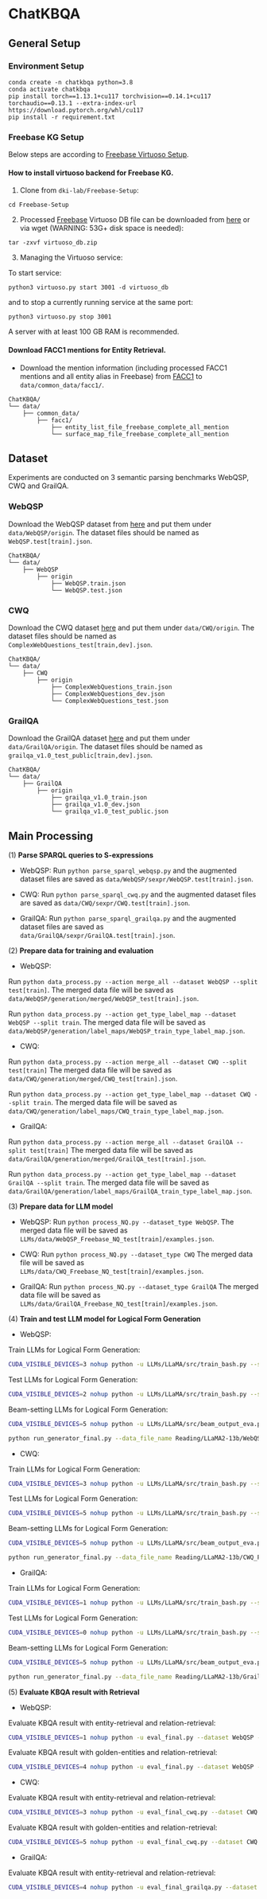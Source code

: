 # ChatKBQA

##  General Setup 

### Environment Setup
```
conda create -n chatkbqa python=3.8
conda activate chatkbqa
pip install torch==1.13.1+cu117 torchvision==0.14.1+cu117 torchaudio==0.13.1 --extra-index-url https://download.pytorch.org/whl/cu117
pip install -r requirement.txt
```

###  Freebase KG Setup

Below steps are according to [Freebase Virtuoso Setup](https://github.com/dki-lab/Freebase-Setup). 
#### How to install virtuoso backend for Freebase KG.

1. Clone from `dki-lab/Freebase-Setup`:
```
cd Freebase-Setup
```

2. Processed [Freebase](https://developers.google.com/freebase) Virtuoso DB file can be downloaded from [here](https://www.dropbox.com/s/q38g0fwx1a3lz8q/virtuoso_db.zip) or via wget (WARNING: 53G+ disk space is needed):
```
tar -zxvf virtuoso_db.zip
```

3. Managing the Virtuoso service:

To start service:
```
python3 virtuoso.py start 3001 -d virtuoso_db
```

and to stop a currently running service at the same port:
```
python3 virtuoso.py stop 3001
```

A server with at least 100 GB RAM is recommended.

#### Download FACC1 mentions for Entity Retrieval.

- Download the mention information (including processed FACC1 mentions and all entity alias in Freebase) from [FACC1](https://1drv.ms/u/s!AuJiG47gLqTznjl7VbnOESK6qPW2?e=HDy2Ye) to `data/common_data/facc1/`.

```
ChatKBQA/
└── data/
    ├── common_data/                  
        ├── facc1/   
            ├── entity_list_file_freebase_complete_all_mention
            └── surface_map_file_freebase_complete_all_mention                                           
```

## Dataset

Experiments are conducted on 3 semantic parsing benchmarks WebQSP, CWQ and GrailQA.

### WebQSP

Download the WebQSP dataset from [here](https://www.microsoft.com/en-us/research/publication/the-value-of-semantic-parse-labeling-for-knowledge-base-question-answering-2/) and put them under `data/WebQSP/origin`. The dataset files should be named as `WebQSP.test[train].json`.

```
ChatKBQA/
└── data/
    ├── WebQSP                  
        ├── origin                    
            ├── WebQSP.train.json                    
            └── WebQSP.test.json                                       
```

### CWQ

Download the CWQ dataset [here](https://www.dropbox.com/sh/7pkwkrfnwqhsnpo/AACuu4v3YNkhirzBOeeaHYala) and put them under `data/CWQ/origin`. The dataset files should be named as `ComplexWebQuestions_test[train,dev].json`.

```
ChatKBQA/
└── data/
    ├── CWQ                 
        ├── origin                    
            ├── ComplexWebQuestions_train.json                   
            ├── ComplexWebQuestions_dev.json      
            └── ComplexWebQuestions_test.json                              
```

### GrailQA

Download the GrailQA dataset [here](https://dki-lab.github.io/GrailQA/) and put them under `data/GrailQA/origin`. The dataset files should be named as `grailqa_v1.0_test_public[train,dev].json`.

```
ChatKBQA/
└── data/
    ├── GrailQA                 
        ├── origin                    
            ├── grailqa_v1.0_train.json                   
            ├── grailqa_v1.0_dev.json      
            └── grailqa_v1.0_test_public.json                              
```

## Main Processing

(1) **Parse SPARQL queries to S-expressions** 

- WebQSP: Run `python parse_sparql_webqsp.py` and the augmented dataset files are saved as `data/WebQSP/sexpr/WebQSP.test[train].json`. 

- CWQ: Run `python parse_sparql_cwq.py` and the augmented dataset files are saved as `data/CWQ/sexpr/CWQ.test[train].json`.

- GrailQA: Run `python parse_sparql_grailqa.py` and the augmented dataset files are saved as `data/GrailQA/sexpr/GrailQA.test[train].json`.
 

(2) **Prepare data for training and evaluation**

- WebQSP: 

Run `python data_process.py --action merge_all --dataset WebQSP --split test[train]`. The merged data file will be saved as `data/WebQSP/generation/merged/WebQSP_test[train].json`.

Run `python data_process.py --action get_type_label_map --dataset WebQSP --split train`. The merged data file will be saved as `data/WebQSP/generation/label_maps/WebQSP_train_type_label_map.json`.

- CWQ: 

Run `python data_process.py --action merge_all --dataset CWQ --split test[train]` The merged data file will be saved as `data/CWQ/generation/merged/CWQ_test[train].json`.

Run `python data_process.py --action get_type_label_map --dataset CWQ --split train`. The merged data file will be saved as `data/CWQ/generation/label_maps/CWQ_train_type_label_map.json`.

- GrailQA: 

Run `python data_process.py --action merge_all --dataset GrailQA --split test[train]` The merged data file will be saved as `data/GrailQA/generation/merged/GrailQA_test[train].json`.

Run `python data_process.py --action get_type_label_map --dataset GrailQA --split train`. The merged data file will be saved as `data/GrailQA/generation/label_maps/GrailQA_train_type_label_map.json`.


(3) **Prepare data for LLM model**

- WebQSP: Run `python process_NQ.py --dataset_type WebQSP`. The merged data file will be saved as `LLMs/data/WebQSP_Freebase_NQ_test[train]/examples.json`.

- CWQ: Run `python process_NQ.py --dataset_type CWQ` The merged data file will be saved as `LLMs/data/CWQ_Freebase_NQ_test[train]/examples.json`.

- GrailQA: Run `python process_NQ.py --dataset_type GrailQA` The merged data file will be saved as `LLMs/data/GrailQA_Freebase_NQ_test[train]/examples.json`.

(4) **Train and test LLM model for Logical Form Generation**

- WebQSP: 

Train LLMs for Logical Form Generation:
```bash
CUDA_VISIBLE_DEVICES=3 nohup python -u LLMs/LLaMA/src/train_bash.py --stage sft --model_name_or_path meta-llama/Llama-2-13b-hf --do_train  --dataset_dir LLMs/data --dataset WebQSP_Freebase_NQ_train --template default  --finetuning_type lora --lora_target q_proj,v_proj --output_dir Reading/LLaMA2-13b/WebQSP_Freebase_NQ_lora_epoch100/checkpoint --overwrite_cache --per_device_train_batch_size 4 --gradient_accumulation_steps 4  --lr_scheduler_type cosine --logging_steps 10 --save_steps 1000 --learning_rate 5e-5  --num_train_epochs 100.0 --plot_loss  --fp16 >> train_LLaMA2-13b_WebQSP_Freebase_NQ_lora_epoch100.txt 2>&1 &
```

Test LLMs for Logical Form Generation:
```bash
CUDA_VISIBLE_DEVICES=2 nohup python -u LLMs/LLaMA/src/train_bash.py --stage sft --model_name_or_path meta-llama/Llama-2-13b-hf --do_predict  --dataset_dir LLMs/data  --dataset WebQSP_Freebase_NQ_test --template default  --finetuning_type lora --checkpoint_dir Reading/LLaMA2-13b/WebQSP_Freebase_NQ_lora_epoch100/checkpoint --output_dir Reading/LLaMA2-13b/WebQSP_Freebase_NQ_lora_epoch100/evaluation --per_device_eval_batch_size 32 --predict_with_generate >> pred_LLaMA2-13b_WebQSP_Freebase_NQ_lora_epoch100.txt 2>&1 &
```

Beam-setting LLMs for Logical Form Generation:
```bash
CUDA_VISIBLE_DEVICES=5 nohup python -u LLMs/LLaMA/src/beam_output_eva.py --model_name_or_path meta-llama/Llama-2-13b-hf --dataset_dir LLMs/data --dataset WebQSP_Freebase_NQ_test --template default --finetuning_type lora --checkpoint_dir Reading/LLaMA2-13b/WebQSP_Freebase_NQ_lora_epoch100/checkpoint --num_beams 10 >> predbeam_LLaMA2-13b_WebQSP_Freebase_NQ_lora_epoch100.txt 2>&1 &
```
```bash
python run_generator_final.py --data_file_name Reading/LLaMA2-13b/WebQSP_Freebase_NQ_lora_epoch100/evaluation_beam/generated_predictions.jsonl
```

- CWQ: 

Train LLMs for Logical Form Generation:
```bash
CUDA_VISIBLE_DEVICES=3 nohup python -u LLMs/LLaMA/src/train_bash.py --stage sft --model_name_or_path meta-llama/Llama-2-13b-hf --do_train  --dataset_dir LLMs/data --dataset CWQ_Freebase_NQ_train --template default  --finetuning_type lora --lora_target q_proj,v_proj --output_dir Reading/LLaMA2-13b/CWQ_Freebase_NQ_lora_epoch10/checkpoint --overwrite_cache --per_device_train_batch_size 4 --gradient_accumulation_steps 4  --lr_scheduler_type cosine --logging_steps 10 --save_steps 1000 --learning_rate 5e-5  --num_train_epochs 10.0 --plot_loss  --fp16 >> train_LLaMA2-13b_CWQ_Freebase_NQ_lora_epoch10.txt 2>&1 &
```

Test LLMs for Logical Form Generation:
```bash
CUDA_VISIBLE_DEVICES=5 nohup python -u LLMs/LLaMA/src/train_bash.py --stage sft --model_name_or_path meta-llama/Llama-2-13b-hf --do_predict  --dataset_dir LLMs/data  --dataset CWQ_Freebase_NQ_test --template default  --finetuning_type lora --checkpoint_dir Reading/LLaMA2-13b/CWQ_Freebase_NQ_lora_epoch10/checkpoint --output_dir Reading/LLaMA2-13b/CWQ_Freebase_NQ_lora_epoch10/evaluation --per_device_eval_batch_size 32 --predict_with_generate >> pred_LLaMA2-13b_CWQ_Freebase_NQ_lora_epoch10.txt 2>&1 &
```

Beam-setting LLMs for Logical Form Generation:
```bash
CUDA_VISIBLE_DEVICES=5 nohup python -u LLMs/LLaMA/src/beam_output_eva.py --model_name_or_path meta-llama/Llama-2-13b-hf --dataset_dir LLMs/data --dataset CWQ_Freebase_NQ_test --template default --finetuning_type lora --checkpoint_dir Reading/LLaMA2-13b/CWQ_Freebase_NQ_lora_epoch10/checkpoint --num_beams 8 >> predbeam_LLaMA2-13b_CWQ_Freebase_NQ_lora_epoch10.txt 2>&1 &
```
```bash
python run_generator_final.py --data_file_name Reading/LLaMA2-13b/CWQ_Freebase_NQ_lora_epoch10/evaluation_beam/generated_predictions.jsonl
```

- GrailQA: 

Train LLMs for Logical Form Generation:
```bash
CUDA_VISIBLE_DEVICES=1 nohup python -u LLMs/LLaMA/src/train_bash.py --stage sft --model_name_or_path meta-llama/Llama-2-13b-hf --do_train  --dataset_dir LLMs/data --dataset GrailQA_Freebase_NQ_train --template default  --finetuning_type lora --lora_target q_proj,v_proj --output_dir Reading/LLaMA2-13b/GrailQA_Freebase_NQ_lora_epoch10/checkpoint --overwrite_cache --per_device_train_batch_size 4 --gradient_accumulation_steps 4  --lr_scheduler_type cosine --logging_steps 10 --save_steps 1000 --learning_rate 5e-5  --num_train_epochs 10.0 --plot_loss  --fp16 >> train_LLaMA2-13b_GrailQA_Freebase_NQ_lora_epoch10.txt 2>&1 &
```

Test LLMs for Logical Form Generation:
```bash
CUDA_VISIBLE_DEVICES=0 nohup python -u LLMs/LLaMA/src/train_bash.py --stage sft --model_name_or_path meta-llama/Llama-2-13b-hf --do_predict  --dataset_dir LLMs/data  --dataset GrailQA_Freebase_NQ_test --template default  --finetuning_type lora --checkpoint_dir Reading/LLaMA2-13b/GrailQA_Freebase_NQ_lora_epoch10/checkpoint --output_dir Reading/LLaMA2-13b/GrailQA_Freebase_NQ_lora_epoch10/evaluation --per_device_eval_batch_size 32 --predict_with_generate >> pred_LLaMA2-13b_GrailQA_Freebase_NQ_lora_epoch10.txt 2>&1 &
```

Beam-setting LLMs for Logical Form Generation:
```bash
CUDA_VISIBLE_DEVICES=5 nohup python -u LLMs/LLaMA/src/beam_output_eva.py --model_name_or_path meta-llama/Llama-2-13b-hf --dataset_dir LLMs/data --dataset GrailQA_Freebase_NQ_test --template default --finetuning_type lora --checkpoint_dir Reading/LLaMA2-13b/GrailQA_Freebase_NQ_lora_epoch10/checkpoint --num_beams 8 >> predbeam_LLaMA2-13b_GrailQA_Freebase_NQ_lora_epoch10.txt 2>&1 &
```
```bash
python run_generator_final.py --data_file_name Reading/LLaMA2-13b/GrailQA_Freebase_NQ_lora_epoch10/evaluation_beam/generated_predictions.jsonl
```


(5) **Evaluate KBQA result with Retrieval**

- WebQSP: 

Evaluate KBQA result with entity-retrieval and relation-retrieval:
```bash
CUDA_VISIBLE_DEVICES=1 nohup python -u eval_final.py --dataset WebQSP --pred_file Reading/LLaMA2-13b/WebQSP_Freebase_NQ_lora_epoch100/evaluation_beam/beam_test_top_k_predictions.json >> predfinal_LLaMA2-13b_WebQSP_Freebase_NQ_lora_epoch100.txt 2>&1 &
```

Evaluate KBQA result with golden-entities and relation-retrieval:
```bash
CUDA_VISIBLE_DEVICES=4 nohup python -u eval_final.py --dataset WebQSP --pred_file Reading/LLaMA2-13b/WebQSP_Freebase_NQ_lora_epoch100/evaluation_beam/beam_test_top_k_predictions.json --golden_ent >> predfinalgoldent_LLaMA2-13b_WebQSP_Freebase_NQ_lora_epoch100.txt 2>&1 &
```

- CWQ: 

Evaluate KBQA result with entity-retrieval and relation-retrieval:
```bash
CUDA_VISIBLE_DEVICES=3 nohup python -u eval_final_cwq.py --dataset CWQ --pred_file Reading/LLaMA2-13b/CWQ_Freebase_NQ_lora_epoch10/evaluation_beam/beam_test_top_k_predictions.json >> predfinal_LLaMA2-13b_CWQ_Freebase_NQ_lora_epoch10.txt 2>&1 &
```

Evaluate KBQA result with golden-entities and relation-retrieval:
```bash
CUDA_VISIBLE_DEVICES=5 nohup python -u eval_final_cwq.py --dataset CWQ --pred_file Reading/LLaMA2-13b/CWQ_Freebase_NQ_lora_epoch10/evaluation_beam/beam_test_top_k_predictions.json --golden_ent >> predfinalgoldent_LLaMA2-13b_CWQ_Freebase_NQ_lora_epoch10.txt 2>&1 &
```

- GrailQA: 

Evaluate KBQA result with entity-retrieval and relation-retrieval:
```bash
CUDA_VISIBLE_DEVICES=4 nohup python -u eval_final_grailqa.py --dataset GrailQA --pred_file Reading/LLaMA2-13b/GrailQA_Freebase_NQ_lora_epoch10/evaluation_beam/beam_test_top_k_predictions.json >> predfinal_LLaMA2-13b_GrailQA_Freebase_NQ_lora_epoch10.txt 2>&1 &
```

<!-- Evaluate KBQA result with golden-entities and relation-retrieval:
```bash
CUDA_VISIBLE_DEVICES=4 nohup python -u eval_final_grailqa.py --dataset GrailQA --pred_file Reading/LLaMA2-13b/GrailQA_Freebase_NQ_lora_epoch10/evaluation_beam/beam_test_top_k_predictions.json --golden_ent >> predfinalgoldent_LLaMA2-13b_GrailQA_Freebase_NQ_lora_epoch10.txt 2>&1 &
``` -->